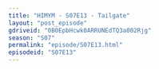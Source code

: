 ```yaml
---
title: "HIMYM - S07E13 - Tailgate"
layout: "post_episode"
gdriveid: "0B0EpbHcwk0ARRUNEdTQ3a002Rjg"
season: "S07"
permalink: "episode/S07E13.html"
episodeid: "S07E13"
---
```


